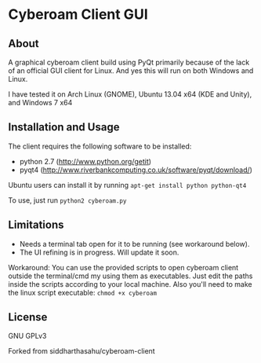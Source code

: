 Cyberoam Client GUI
========================

About
------
A graphical cyberoam client build using PyQt primarily because of the lack of an official GUI client for Linux.
And yes this will run on both Windows and Linux.

I have tested it on Arch Linux (GNOME), Ubuntu 13.04 x64 (KDE and Unity), and Windows 7 x64

Installation and Usage
----------------------
The client requires the following software to be installed:
* python 2.7 (http://www.python.org/getit)
* pyqt4 (http://www.riverbankcomputing.co.uk/software/pyqt/download/)

Ubuntu users can install it by running `apt-get install python python-qt4`

To use, just run `python2 cyberoam.py`

Limitations
-----------
* Needs a terminal tab open for it to be running (see workaround below).
* The UI refining is in progress. Will update it soon.

Workaround:
You can use the provided scripts to open cyberoam client outside the terminal/cmd my using them as executables.
Just edit the paths inside the scripts according to your local machine.
Also you'll need to make the linux script executable: `chmod +x cyberoam`


License
-------
GNU GPLv3

Forked from siddharthasahu/cyberoam-client

